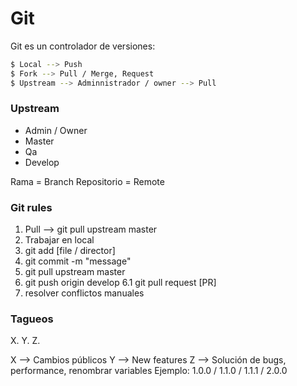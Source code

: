 # Git

Git es un controlador de versiones:
```sh
$ Local --> Push
$ Fork --> Pull / Merge, Request
$ Upstream --> Adminnistrador / owner --> Pull
```
### Upstream
- Admin / Owner
- Master
- Qa
- Develop

Rama = Branch
Repositorio = Remote

### Git rules

1. Pull --> git pull upstream master
2. Trabajar en local
3. git add [file / director]
4. git commit -m "message"
5. git pull upstream master
6. git push origin develop
    6.1 git pull request [PR]
7. resolver conflictos manuales

### Tagueos

X. Y. Z.

X --> Cambios públicos
Y --> New features
Z --> Solución de bugs, performance, renombrar variables
Ejemplo: 1.0.0 / 1.1.0 / 1.1.1 / 2.0.0



